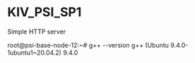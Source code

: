 # KIV_PSI_SP1
 Simple HTTP server 

root@psi-base-node-12:~# g++ --version
g++ (Ubuntu 9.4.0-1ubuntu1~20.04.2) 9.4.0